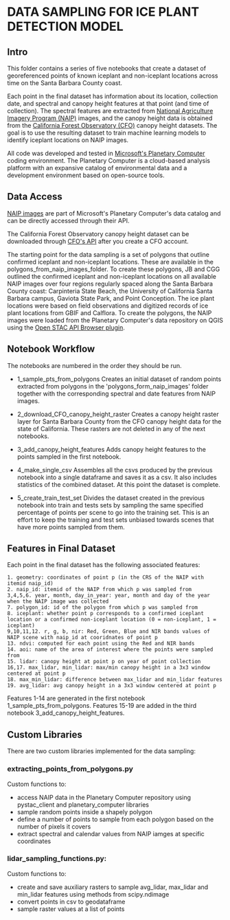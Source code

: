 # DATA SAMPLING FOR ICE PLANT DETECTION MODEL


## Intro


This folder contains a series of five notebooks that create a dataset of georeferenced points of known iceplant and non-iceplant locations across time on the Santa Barbara County coast. 

Each point in the final dataset has information about its location, collection date, and spectral and canopy height features at that point (and time of collection). The spectral features are extracted from [National Agriculture Imagery Program (NAIP)](https://naip-usdaonline.hub.arcgis.com) images, and the canopy height data is obtained from the [California Forest Observatory (CFO)](https://forestobservatory.com) canopy height datasets. The goal is to use the resulting dataset to train machine learning models to identify iceplant locations on NAIP images.  

All code was developed and tested in [Microsoft's Planetary Computer](https://planetarycomputer.microsoft.com) coding environment. The Planetary Computer is a cloud-based analysis platform with an expansive catalog of environmental data and a development environment based on open-source tools.


## Data Access


[NAIP images](https://planetarycomputer.microsoft.com/dataset/naip#Example-Notebook) are part of Microsoft's Planetary Computer's data catalog and can be directly accessed through their API.

The California Forest Observatory canopy height dataset can be downloaded through [CFO's API](https://github.com/forestobservatory/cfo-api) after you create a CFO account.

The starting point for the data sampling is a set of polygons that outline confirmed iceplant and non-iceplant locations. These are available in the polygons_from_naip_images_folder. To create these polygons, JB and CGG outlined the confirmed iceplant and non-iceplant locations on all available NAIP images over four regions regularly spaced along the Santa Barbara County coast: Carpinteria State Beach, the University of California Santa Barbara campus, Gaviota State Park, and Point Conception. The ice plant locations were based on field observations and digitized records of ice plant locations from GBIF and Calflora. To create the polygons, the NAIP images were loaded from the Planetary Computer's data repository on QGIS using the [Open STAC API Browser plugin](https://planetarycomputer.microsoft.com/docs/overview/qgis-plugin/).



## Notebook Workflow

The notebooks are numbered in the order they should be run. 

* 1_sample_pts_from_polygons
Creates an initial dataset of random points extracted from polygons in the 'polygons_form_naip_images' folder together with the corresponding spectral and date features from NAIP images.

* 2_download_CFO_canopy_height_raster
Creates a canopy height raster layer for Santa Barbara County from the CFO canopy height data for the state of California. These rasters are not deleted in any of the next notebooks.

* 3_add_canopy_height_features
Adds canopy height features to the points sampled in the first notebook.

* 4_make_single_csv
Assembles all the csvs produced by the previous notebook into a single dataframe and saves it as a csv. It also includes statistics of the combined dataset. At this point the dataset is complete.

* 5_create_train_test_set
Divides the dataset created in the previous notebook into train and tests sets by sampling the same specified percentage of points per scene to go into the training set. This is an effort to keep the training and test sets unbiased towards scenes that have more points sampled from them. 


## Features in Final Dataset


Each point in the final dataset has the following associated features:

    1. geometry: coordinates of point p (in the CRS of the NAIP with itemid naip_id)
    2. naip_id: itemid of the NAIP from which p was sampled from
    3,4,5,6. year, month, day_in_year: year, month and day of the year when the NAIP image was collected
    7. polygon_id: id of the polygon from which p was sampled from
    8. iceplant: whether point p corresponds to a confirmed iceplant location or a confirmed non-iceplant location (0 = non-iceplant, 1 = iceplant)
    9,10,11,12. r, g, b, nir: Red, Green, Blue and NIR bands values of NAIP scene with naip_id at cooridnates of point p
    13. ndvi: computed for each point using the Red and NIR bands
    14. aoi: name of the area of interest where the points were sampled from
    15. lidar: canopy height at point p on year of point collection 
    16,17. max_lidar, min_lidar: max/min canopy height in a 3x3 window centered at point p
    18. max_min_lidar: difference between max_lidar and min_lidar features
    19. avg_lidar: avg canopy height in a 3x3 window centered at point p
    
Features 1-14 are generated in the first notebook 1_sample_pts_from_polygons. Features 15-19 are added in the third notebook 3_add_canopy_height_features. 
    


## Custom Libraries

There are two custom libraries implemented for the data sampling:

### extracting_points_from_polygons.py
Custom functions to:
    
   - access NAIP data in the Planetary Computer repository using pystac_client and planetary_computer libraries
   - sample random points inside a shapely polygon
   - define a number of points to sample from each polygon based on the number of pixels it covers
   - extract spectral and calendar values from NAIP iamges at specific coordinates

### lidar_sampling_functions.py:
Custom functions to:

   - create and save auxiliary rasters to sample avg_lidar, max_lidar and min_lidar features using methods from scipy.ndimage 
   - convert points in csv to geodataframe
   - sample raster values at a list of points




